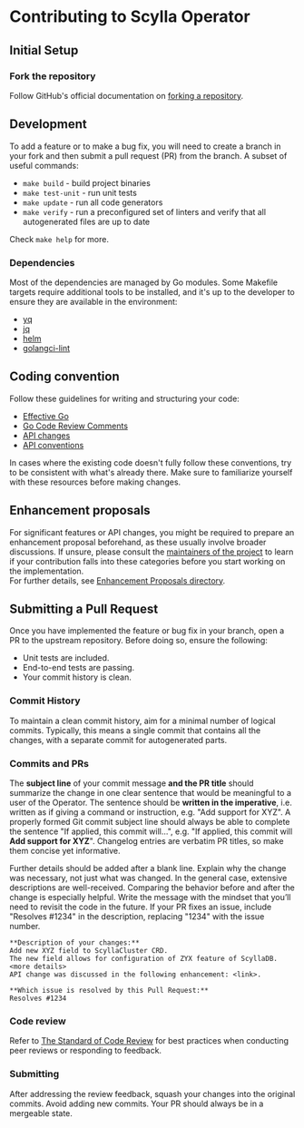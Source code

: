 # Contributing to Scylla Operator

## Initial Setup

### Fork the repository

Follow GitHub's official documentation on [forking a repository](https://docs.github.com/en/pull-requests/collaborating-with-pull-requests/working-with-forks/fork-a-repo).

## Development

To add a feature or to make a bug fix, you will need to create a branch in your fork and then submit a pull request (PR) from the branch.
A subset of useful commands:
* `make build` - build project binaries
* `make test-unit` - run unit tests
* `make update` - run all code generators
* `make verify` - run a preconfigured set of linters and verify that all autogenerated files are up to date

Check `make help` for more.

### Dependencies

Most of the dependencies are managed by Go modules. Some Makefile targets require additional tools to be installed, and
it's up to the developer to ensure they are available in the environment:

- [yq](https://github.com/mikefarah/yq)
- [jq](https://github.com/jqlang/jq)
- [helm](https://github.com/helm/helm)
- [golangci-lint](https://github.com/golangci/golangci-lint)

## Coding convention

Follow these guidelines for writing and structuring your code:
* [Effective Go](https://go.dev/doc/effective_go)
* [Go Code Review Comments](https://go.dev/wiki/CodeReviewComments)
* [API changes](https://github.com/kubernetes/community/blob/master/contributors/devel/sig-architecture/api_changes.md)
* [API conventions](https://github.com/kubernetes/community/blob/master/contributors/devel/sig-architecture/api-conventions.md)


In cases where the existing code doesn't fully follow these conventions, try to be consistent with what's already there. Make sure to familiarize yourself with these resources before making changes.

## Enhancement proposals

For significant features or API changes, you might be required to prepare an enhancement proposal beforehand, as these usually involve broader discussions. If unsure, please consult the [maintainers of the project](https://github.com/scylladb/scylla-operator/blob/master/OWNERS) to learn if your contribution falls into these categories before you start working on the implementation.  
For further details, see [Enhancement Proposals directory](https://github.com/scylladb/scylla-operator/tree/master/enhancements).

## Submitting a Pull Request

Once you have implemented the feature or bug fix in your branch, open a PR to the upstream repository. Before doing so, ensure the following:
- Unit tests are included.
- End-to-end tests are passing.
- Your commit history is clean.

### Commit History

To maintain a clean commit history, aim for a minimal number of logical commits. Typically, this means a single commit that contains all the changes, with a separate commit for autogenerated parts.

### Commits and PRs

The **subject line** of your commit message **and the PR title** should summarize the change in one clear sentence that would be meaningful to a user of the Operator. The sentence should be **written in the imperative**, i.e. written as if giving a command or instruction, e.g. "Add support for XYZ". A properly formed Git commit subject line should always be able to complete the sentence "If applied, this commit will...", e.g.  "If applied, this commit will **Add support for XYZ**".
Changelog entries are verbatim PR titles, so make them concise yet informative.

Further details should be added after a blank line. Explain why the change was necessary, not just what was changed. In the general case, extensive descriptions are well-received. Comparing the behavior before and after the change is especially helpful. Write the message with the mindset that you’ll need to revisit the code in the future.
If your PR fixes an issue, include "Resolves #1234" in the description, replacing "1234" with the issue number.

```
**Description of your changes:**
Add new XYZ field to ScyllaCluster CRD.
The new field allows for configuration of ZYX feature of ScyllaDB.
<more details>
API change was discussed in the following enhancement: <link>.

**Which issue is resolved by this Pull Request:**
Resolves #1234 
```

### Code review

Refer to [The Standard of Code Review](https://github.com/golang/go/wiki/CodeReviewComments) for best practices when conducting peer reviews or responding to feedback.

### Submitting

After addressing the review feedback, squash your changes into the original commits. Avoid adding new commits. Your PR should always be in a mergeable state.
